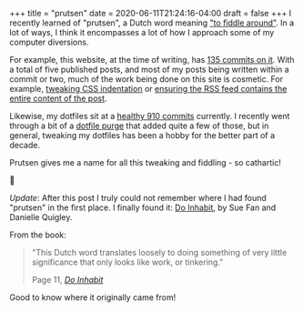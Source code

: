 +++
title = "prutsen"
date = 2020-06-11T21:24:16-04:00
draft = false
+++
I recently learned of "prutsen", a Dutch word meaning ["to fiddle around"](https://en.wiktionary.org/wiki/prutsen).
In a lot of ways, I think it encompasses a lot of how I approach some of my computer diversions.

For example, this website, at the time of writing, has [135 commits on it](https://github.com/svanburen/blog).
With a total of five published posts, and most of my posts being written within a commit or two, much of the work being done on this site is cosmetic.
For example, [tweaking CSS indentation](https://github.com/svanburen/blog/commit/6107cf3e0cbea2313179880abab3fd3050693a12) or [ensuring the RSS feed contains the entire content of the post](https://github.com/svanburen/blog/commit/12330139fc35f3d5289910bc9367b5abee8b5e12).

Likewise, my dotfiles sit at a [healthy 910 commits](https://github.com/svanburen/dotfiles) currently.
I recently went through a bit of a [dotfile purge](/blog/spring-cleaning) that added quite a few of those, but in general, tweaking my dotfiles has been a hobby for the better part of a decade.

Prutsen gives me a name for all this tweaking and fiddling - so cathartic!

💆

_Update_: After this post I truly could not remember where I had found "prutsen" in the first place.
I finally found it: [Do Inhabit](https://thedobook.co/products/do-inhabit-style-your-space-for-a-creative-and-considered-life), by Sue Fan and Danielle Quigley.

From the book:

<blockquote>
  <p>
    "This Dutch word translates loosely to doing something of very little significance that only looks like work, or tinkering."
  </p>
  <footer>
    Page 11, <cite><a href="https://thedobook.co/products/do-inhabit-style-your-space-for-a-creative-and-considered-life">Do Inhabit</a></cite>
  </footer>
</blockquote>

Good to know where it originally came from!
